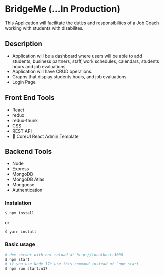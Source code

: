 # BridgeMe (...In Production)

This Application will facilitate the duties and responsibilites of a Job Coach working with students with disabilites. 

## Description
* Application will be a dashboard where users will be able to add students, business partners, staff, work schedules, calendars, students hours and job evaluations. 
* Application will have CRUD operations. 
* Graphs that display students hours, and job evaluations. 
* Login Page

## Front End Tools
* React
* redux
* redux-thunk
* CSS
* REST API
* 💪  [CoreUI React Admin Template](https://coreui.io/pro/react)


## Backend Tools

* Node
* Express
* MongoDB
* MongoDB Atlas
* Mongoose
* Authentication

### Instalation

``` bash
$ npm install
```

or

``` bash
$ yarn install
```

### Basic usage

``` bash
# dev server with hot reload at http://localhost:3000
$ npm start 
# if you use Node 17+ use this command instead of `npm start`
$ npm run start:n17 
```
